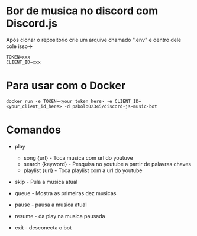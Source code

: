 # Bor de musica no discord com Discord.js

Após clonar o repositorio crie um arquive chamado ".env" e dentro dele cole isso->
```
TOKEN=xxx
CLIENT_ID=xxx
```

# Para usar com o Docker

`docker run -e TOKEN=<your_token_here> -e CLIENT_ID=<your_client_id_here> -d pabolo02345/discord-js-music-bot`

# Comandos

- play
  - song {url}       - Toca musica com url do youtuve
  - search {keyword} - Pesquisa no youtube a partir de palavras chaves
  - playlist {url}   - Toca playlist com a url do youtube

- skip   - Pula a musica atual
- queue  - Mostra as primeiras dez musicas
- pause  - pausa a musica atual
- resume - da play na musica pausada
- exit   - desconecta o bot
